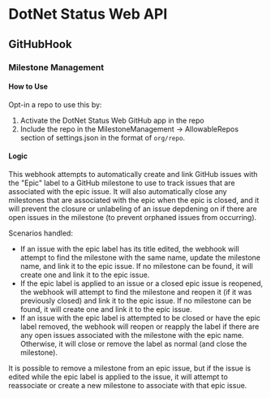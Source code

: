 # DotNet Status Web API 

## GitHubHook

### Milestone Management

#### How to Use

Opt-in a repo to use this by: 
1. Activate the DotNet Status Web GitHub app in the repo
2. Include the repo in the MilestoneManagement -> AllowableRepos section of settings.json in the format of `org/repo`. 

#### Logic

This webhook attempts to automatically create and link GitHub issues with the "Epic" label to a GitHub milestone to use to track issues that are associated with the epic issue. It will also automatically close any milestones that are associated with the epic when the epic is closed, and it will prevent the closure or unlabeling of an issue depdening on if there are open issues in the milestone (to prevent orphaned issues from occurring). 

Scenarios handled: 
- If an issue with the epic label has its title edited, the webhook will attempt to find the milestone with the same name, update the milestone name, and link it to the epic issue. If no milestone can be found, it will create one and link it to the epic issue. 
- If the epic label is applied to an issue or a closed epic issue is reopened, the webhook will attempt to find the milestone and reopen it (if it was previously closed) and link it to the epic issue. If no milestone can be found, it will create one and link it to the epic issue. 
- If an issue with the epic label is attempted to be closed or have the epic label removed, the webhook will reopen or reapply the label if there are any open issues associated with the milestone with the epic name. Otherwise, it will close or remove the label as normal (and close the milestone).

It is possible to remove a milestone from an epic issue, but if the issue is edited while the epic label is applied to the issue, it will attempt to reassociate or create a new milestone to associate with that epic issue. 